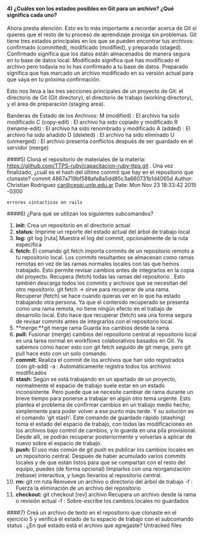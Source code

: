 
#### 4) ¿Cuáles son los estados posibles en Git para un archivo? ¿Qué significa cada uno?
Ahora presta atención. Esto es lo más importante a recordar acerca de Git si quieres que el resto de tu proceso de aprendizaje prosiga sin problemas. Git tiene tres estados principales en los que se pueden encontrar tus archivos: confirmado (committed), modificado (modified), y preparado (staged). Confirmado significa que los datos están almacenados de manera segura en tu base de datos local. Modificado significa que has modificado el archivo pero todavía no lo has confirmado a tu base de datos. Preparado significa que has marcado un archivo modificado en su versión actual para que vaya en tu próxima confirmación.

Esto nos lleva a las tres secciones principales de un proyecto de Git: el directorio de Git (Git directory), el directorio de trabajo (working directory), y el área de preparación (staging area).

Banderas de Estado de los Archivos:
M (modified) : El archivo ha sido modificado
C (copy-edit) : El archivo ha sido copiado y modificado
R (rename-edit) : El archivo ha sido renombrado y modificado
A (added) : El archivo ha sido añadido
D (deleted) : El archivo ha sido eliminado
U (unmerged) : El archivo presenta conflictos después de ser guardado en el servidor (merge)


####5) Cloná el repositorio de materiales de la materia:
https://github.com/TTPS-ruby/capacitacion-ruby-ttps.git . Una vez finalizado, ¿cuál
es el hash del último commit que hay en el repositorio que clonaste?
commit 4867a719bf588afa8a5dd85c3a660731b1d4065d
Author: Christian Rodriguez <car@cespi.unlp.edu.ar>
Date:   Mon Nov 23 18:33:42 2015 -0300

    errores sintacticos en rails

####6) ¿Para qué se utilizan los siguientes subcomandos?
1. **init:** Crea un repositorio en el directorio actual
2. **status:** Imprime un reporte del estado actual del árbol de trabajo local
3. **log:** git log [ruta]
    Muestra el log del commit, opcionalmente de la ruta especifica
4. **fetch:** El comando git fetch importa commits de un repositorio remoto a tu repositorio local. Los commits resultantes se almacenan como ramas remotas en vez de las ramas normales locales con las que hemos trabajado. Esto permite revisar cambios antes de integrarlos en la copia del proyecto.
Recupera (fetch) todas las ramas del repositorio . Esto también descarga todos los commits y archivos que se necesitan del otro repositorio.
git fetch <remote> <branch>  → sirve para recuperar de una rama.
Recuperar (fetch) se hace cuando quieras ver en lo que ha estado trabajando otra persona. Ya que el contenido recuperado se presenta como una rama remota, no tiene ningún efecto en el trabajo de desarrollo local. Esto hace que recuperar (fetch) sea una forma segura de revisar commits antes de integrarlos con el repositorio local.
5. **merge:**git merge rama
    Guarda los cambios desde la rama
6. **pull:** Fusionar (merge) cambios del repositorio central al repositorio local es una tarea normal en workflows colaborativos basados en Git. Ya sabemos cómo hacer esto con git fetch seguido de git merge, pero git pull hace esto con un solo comando.
7. **commit:**  Realiza el commit de los archivos que han sido registrados (con git-add)
      -a : Automáticamente registra todos los archivos modificados
8. **stash:** Según se está trabajando en un apartado de un proyecto, normalmente el espacio de trabajo suele estar en un estado inconsistente. Pero puede que se necesite cambiar de rama durante un breve tiempo para ponerse a trabajar en algún otro tema urgente. Esto plantea el problema de confirmar cambios en un trabajo medio hecho, simplemente para poder volver a ese punto más tarde. Y su solución es el comando 'git stash'.
Este comando de guardado rápido (stashing) toma el estado del espacio de trabajo, con todas las modificaciones en los archivos bajo control de cambios, y lo guarda en una pila provisional. Desde allí, se podrán recuperar posteriormente y volverlas a aplicar de nuevo sobre el espacio de trabajo.
9. **push:** El uso más común de git push es publicar los cambios locales en un repositorio central. Después de haber acumulado varios commits locales y de que están listos para que se compartan con el resto del equipo, puedes (de forma opcional) limpiarlos con una reorganización (rebase) interactiva, y luego llevarlos al repositorio central.
10. **rm:** git rm ruta
    Remueve un archivo o directorio del árbol de trabajo
      -f : Fuerza la eliminación de un archivo del repositorio
11. **checkout:** git checkout [rev] archivo
    Recupera un archivo desde la rama o revisión actual
      -f : Sobre-escribe los cambios locales no guardados

####7) Creá un archivo de texto en el repositorio que clonaste en el ejercicio 5 y verificá el estado de tu espacio de trabajo con el subcomando status . ¿En qué estado está el archivo que agregaste?
Untracked files